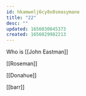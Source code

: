 ```yaml
---
id: hkamwelj6cy8x0smasymane
title: "22"
desc: ""
updated: 1656030045373
created: 1656029982213
---
```


Who is [[John Eastman]]

[[Roseman]]

[[Donahue]]

[[barr]]
